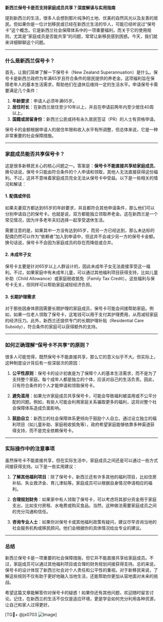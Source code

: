 **新西兰保号卡是否支持家庭成员共享？深度解读与实用指南**

提到新西兰的生活，很多人会想到那片纯净的土地、优美的自然风光以及友善的居民。但如果你是一位计划移民或已经在新西兰生活的华人，可能已经听说过“保号卡”这个概念。它是新西兰社会保障体系中的一项重要福利，而关于它的使用规则，尤其是“家庭成员是否能共享”的问题，常常让新移民感到困惑。今天，我们就来详细聊聊这个问题。

---

### 什么是新西兰保号卡？

首先，让我们简单了解一下保号卡（New Zealand Superannuation）是什么。保号卡是新西兰政府为年满65岁且符合条件的居民提供的养老金。这项福利旨在保障老年人的基本生活需求，帮助他们在退休后维持一定的生活水平。申请保号卡需要满足几个条件：

1. **年龄要求**：申请人必须年满65岁。
2. **居住时长**：在新西兰居住至少10年以上，并且在申请前两年内至少居住40周以上。
3. **国籍或居留身份**：新西兰公民或持有永久居民签证（PR）的人士有资格申请。

保号卡的金额根据申请人的居住年限和收入水平有所调整，但总体来说，它是一种非常重要的社会保障措施。

---

### 家庭成员能否共享保号卡？

这是很多新移民关心的核心问题之一。答案是：**保号卡不能直接共享给家庭成员**。换句话说，保号卡只能由符合条件的个人申请和领取，其他人无法直接获得这份福利。不过，这并不意味着家庭成员完全无法从保号卡中受益。以下是一些相关的情况和解读：

#### 1. **配偶或伴侣**
如果夫妻双方都达到65岁的年龄要求，并且都符合其他申请条件，那么他们可以分别申请自己的保号卡。也就是说，双方都能独立领取养老金。这在新西兰是一个常见情况，因为许多老年夫妇选择一起享受退休生活。

需要注意的是，如果其中一方没有达到65岁，而另一方已经达到，那么未达标的配偶仍然可以作为“依赖者”加入到申请中，但这并不会减少另一方的保号卡金额。换句话说，保号卡不会因为家庭成员的存在而降低或合并。

#### 2. **未成年子女**
保号卡主要是针对65岁以上人群设计的，因此未成年子女无法直接享受这一福利。不过，如果家庭中有未成年儿童，可以通过其他福利项目获得支持，比如儿童补助（Child Allowance）或家庭税收抵免（Family Tax Credit）。这些福利与保号卡无关，但同样可以帮助家庭减轻经济负担。

#### 3. **长期护理需求**
对于那些因身体原因需要长期护理的家庭成员，保号卡可能会间接帮助家庭。例如，如果一位老人领取了保号卡，这笔钱可以用于支付其护理费用，从而减轻家庭的经济压力。此外，新西兰还提供专门的长期护理补贴（Residential Care Subsidy），符合条件的家庭可以获得额外的支持。

---

### 如何正确理解“保号卡不共享”的原则？

很多人可能觉得，既然保号卡不能直接共享，那么它的意义似乎不大。但实际上，这种制度设计背后有一些深层次的原因：

1. **公平性原则**：保号卡的设计初衷是为了保障个人的基本生活需求，而不是为了支持整个家庭。每个成年人都是独立的个体，应该对自己的生活负责。因此，只有符合条件的个人才能申请和领取保号卡。

2. **避免滥用**：如果允许家庭成员共享保号卡，可能会导致福利被滥用或不公平分配的问题。例如，有些人可能会利用家庭关系骗取更多的福利，这将对整个社会保障体系造成负面影响。

3. **鼓励自立**：新西兰的社会保障体系更倾向于鼓励个人自立。通过设立独立的福利项目（如儿童补助、家庭税收抵免等），政府希望家庭能够依靠多种渠道获得支持，而不是完全依赖保号卡。

---

### 实际操作中的注意事项

虽然保号卡不能直接共享，但在实际生活中，家庭成员之间还是可以通过一些方式间接获得支持。以下是一些实用建议：

1. **了解其他福利项目**：除了保号卡，新西兰还有许多其他的福利项目，比如住房补贴、失业救济金、育儿津贴等。家庭成员可以根据自身情况申请相应的福利。

2. **合理规划财务**：如果家中有人领取了保号卡，可以考虑将其部分资金用于家庭支出，比如支付房租、水电费或购买食品。当然，这种做法需要家庭成员之间的充分沟通和信任。

3. **咨询专业人士**：如果你对保号卡或其他福利政策有疑问，建议尽早咨询当地的社会服务机构或移民顾问。他们会根据你的具体情况给出专业的建议。

---

### 总结

新西兰保号卡是一项重要的社会保障措施，但它并不能直接共享给家庭成员。不过，家庭成员可以通过其他福利项目或合理的财务规划间接获得支持。总的来说，保号卡的设计体现了新西兰社会对个人责任和公平性的重视。对于新移民来说，了解这些规则不仅有助于更好地融入当地生活，还能帮助你更加从容地面对未来的挑战。

希望这篇文章能解答你对保号卡的疑惑！如果你还有其他问题，欢迎随时留言讨论。记住，在新西兰的生活不仅仅是适应环境，更是学会如何充分利用各种资源，让自己和家人过得更好。

[TG💪+ @jx0703 ![Image](https://github.com/user-attachments/assets/dbca1d08-cadb-493c-b0ec-ad6f7a83f270)]
